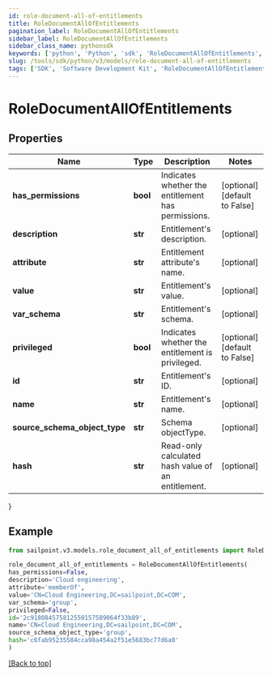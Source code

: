```yaml
---
id: role-document-all-of-entitlements
title: RoleDocumentAllOfEntitlements
pagination_label: RoleDocumentAllOfEntitlements
sidebar_label: RoleDocumentAllOfEntitlements
sidebar_class_name: pythonsdk
keywords: ['python', 'Python', 'sdk', 'RoleDocumentAllOfEntitlements', 'RoleDocumentAllOfEntitlements'] 
slug: /tools/sdk/python/v3/models/role-document-all-of-entitlements
tags: ['SDK', 'Software Development Kit', 'RoleDocumentAllOfEntitlements', 'RoleDocumentAllOfEntitlements']
---
```


# RoleDocumentAllOfEntitlements


## Properties

Name | Type | Description | Notes
------------ | ------------- | ------------- | -------------
**has_permissions** | **bool** | Indicates whether the entitlement has permissions. | [optional] [default to False]
**description** | **str** | Entitlement's description. | [optional] 
**attribute** | **str** | Entitlement attribute's name. | [optional] 
**value** | **str** | Entitlement's value. | [optional] 
**var_schema** | **str** | Entitlement's schema. | [optional] 
**privileged** | **bool** | Indicates whether the entitlement is privileged. | [optional] [default to False]
**id** | **str** | Entitlement's ID. | [optional] 
**name** | **str** | Entitlement's name. | [optional] 
**source_schema_object_type** | **str** | Schema objectType. | [optional] 
**hash** | **str** | Read-only calculated hash value of an entitlement. | [optional] 
}

## Example

```python
from sailpoint.v3.models.role_document_all_of_entitlements import RoleDocumentAllOfEntitlements

role_document_all_of_entitlements = RoleDocumentAllOfEntitlements(
has_permissions=False,
description='Cloud engineering',
attribute='memberOf',
value='CN=Cloud Engineering,DC=sailpoint,DC=COM',
var_schema='group',
privileged=False,
id='2c918084575812550157589064f33b89',
name='CN=Cloud Engineering,DC=sailpoint,DC=COM',
source_schema_object_type='group',
hash='c6fab95235584cca98a454a2f51e5683bc77d6a0'
)

```
[[Back to top]](#) 

